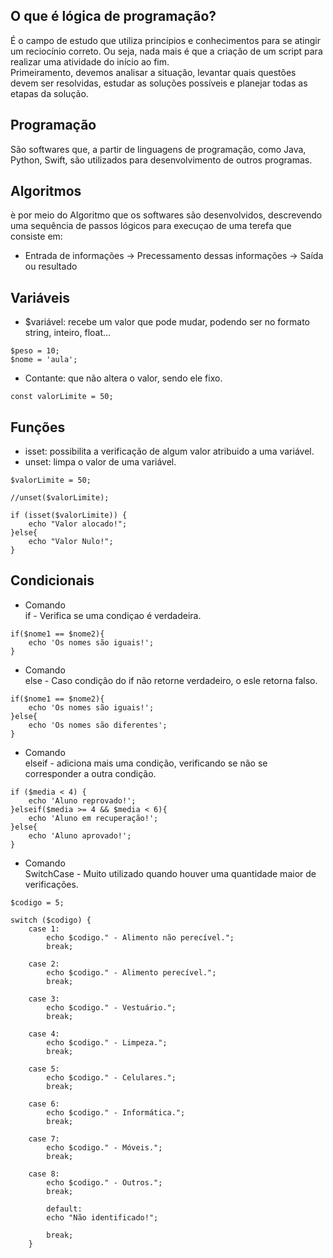 ## O que é lógica de programação?<br>
É o campo de estudo que utiliza princípios e conhecimentos para se atingir um reciocínio correto. Ou seja, 
nada mais é que a criação de um script para realizar uma atividade do início ao fim.<br>
Primeiramento, devemos analisar a situação, levantar quais questões devem ser resolvidas, estudar as soluções 
possíveis e planejar todas as etapas da solução.

## Programação
São softwares que, a partir de linguagens de programação, como Java, Python, Swift, são utilizados para desenvolvimento de outros programas.<br>

## Algoritmos
è por meio do Algoritmo que os softwares são desenvolvidos, descrevendo uma sequência de passos lógicos para execuçao de uma terefa que consiste em:<br>
- Entrada de informações -> Precessamento dessas informações -> Saída ou resultado

## Variáveis

- $variável: recebe um valor que pode mudar, podendo ser no formato string, inteiro, float...
```
$peso = 10;
$nome = 'aula';
```
- Contante: que não altera o valor, sendo ele fixo.
```
const valorLimite = 50;
```

## Funções

- isset: possibilita a verificação de algum valor atribuido a uma variável.
- unset: limpa o valor de uma variável.

```
$valorLimite = 50;

//unset($valorLimite);

if (isset($valorLimite)) {
    echo "Valor alocado!";
}else{
    echo "Valor Nulo!";
}
```

## Condicionais

- Comando<br>
if - Verifica se uma condiçao é verdadeira.<br>
```
if($nome1 == $nome2){
    echo 'Os nomes são iguais!';
}
```
- Comando <br>
else - Caso condição do if não retorne verdadeiro, o esle retorna falso.
```
if($nome1 == $nome2){
    echo 'Os nomes são iguais!';
}else{
    echo 'Os nomes são diferentes';
}

```
- Comando <br>
elseif - adiciona mais uma condição, verificando se não se corresponder a outra condição.
```
if ($media < 4) {
    echo 'Aluno reprovado!';
}elseif($media >= 4 && $media < 6){
    echo 'Aluno em recuperação!'; 
}else{
    echo 'Aluno aprovado!';
}

```
- Comando <br>
SwitchCase - Muito utilizado quando houver uma quantidade maior de verificações.
```
$codigo = 5;

switch ($codigo) {
    case 1:
        echo $codigo." - Alimento não perecível.";
        break;

    case 2:
        echo $codigo." - Alimento perecível.";
        break;

    case 3:
        echo $codigo." - Vestuário.";
        break;
            
    case 4:
        echo $codigo." - Limpeza.";
        break;

    case 5:
        echo $codigo." - Celulares.";
        break;

    case 6:
        echo $codigo." - Informática.";
        break;

    case 7:
        echo $codigo." - Móveis.";
        break;

    case 8:
        echo $codigo." - Outros.";
        break;

        default:
        echo "Não identificado!";
        
        break;
    }
```

